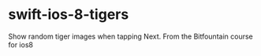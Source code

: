 swift-ios-8-tigers
==================

Show random tiger images when tapping Next. From the Bitfountain course for ios8
